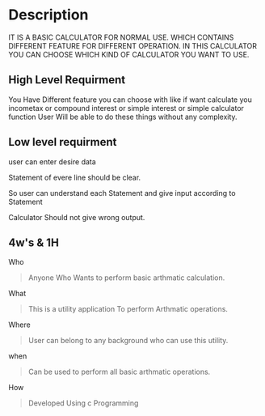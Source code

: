 # Description

IT IS A BASIC CALCULATOR FOR NORMAL USE.
WHICH CONTAINS DIFFERENT FEATURE FOR DIFFERENT OPERATION.
IN THIS CALCULATOR YOU CAN CHOOSE WHICH KIND OF CALCULATOR YOU WANT TO USE.
## High Level Requirment

You Have Different feature you can choose with like if want calculate you incometax or compound interest or simple interest or simple calculator function
User Will be able to do these things without any complexity.
## Low level requirment

user can enter desire data

Statement of evere line should be clear.

So user can understand each Statement and give input according to Statement

Calculator Should not give wrong output.
## 4w's & 1H
Who 
  >Anyone Who Wants to perform basic arthmatic calculation.

What
  >This is a utility application To perform Arthmatic operations.

Where
  >User can belong to any background who can use this utility.

when
  >Can be used to perform all basic arthmatic operations.

How
  >Developed Using c Programming
